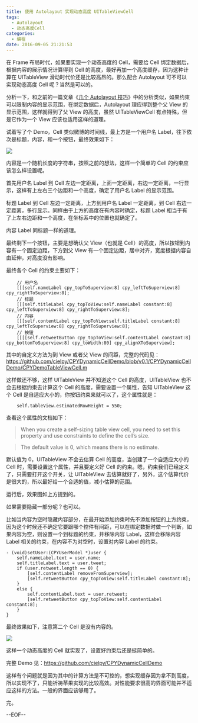 ```yaml
---
title: 使用 Autolayout 实现动态高度 UITableViewCell
tags:
  - Autolayout
  - 动态高度Cell
categories:
  - 编程
date: 2016-09-05 21:21:53
---
```


在 Frame 布局时代，如果要实现一个动态高度的 Cell，需要给 Cell 绑定数据后，根据内容的展示情况计算得到 Cell 的高度，最好再加一个高度缓存，因为这种计算在 UITableView 滑动时代价还是比较高昂的。那么配合 Autolayout 可不可以实现动态高度 Cell 呢？当然是可以的。

<!-- more -->

分析一下，和之前的一篇文章《[几个 Autolayout 技巧](https://imciel.com/2016/08/23/autolayout-tips/)》中的分析类似，如果约束可以限制内容的显示范围，在绑定数据后，Autolayout 理应得到整个父 View 的显示范围，这样就得到了父 View 的高度，虽然 UITableViewCell 有点特殊，但是它作为一个 View 应该也适用这样的道理。

试着写了个 Demo，Cell 类似微博的时间线，最上方是一个用户名 Label，往下依次是标题，内容，和一个按钮，最终效果如下：

![](https://ws3.sinaimg.cn/large/74681984gw1f7j2157mdqj20hs0vk77n.jpg)


内容是一个随机长度的字符串，按照之前的想法，这样一个简单的 Cell 的约束应该怎么样设置呢。

首先用户名 Label 到 Cell 左边一定距离，上面一定距离，右边一定距离，一行显示，这样有上左右三个边距和一个高度，确定了用户名 Label 的显示范围。

标题 Label 到 Cell 左边一定距离，上方到用户名 Label 一定距离，到 Cell 右边一定距离，多行显示。同样由于上方的高度在有内容时确定，标题 Label 相当于有了上左右边距和一个高度，在坐标系中的位置也就确定了。

内容 Label 同标题一样的道理。

最终剩下一个按钮，主要是想确认父 View（也就是 Cell）的高度，所以按钮到内容有一个固定边距，下方到父 View 有一个固定边距，居中对齐，宽度根据内容自由延伸，对高度没有影响。

最终各个 Cell 的约束主要如下：

```
    // 用户名
    [[[self.nameLabel cpy_topToSuperview:8] cpy_leftToSuperview:8] cpy_rightToSuperview:8];
    // 标题
    [[[self.titleLabel cpy_topToView:self.nameLabel constant:8] cpy_leftToSuperview:8] cpy_rightToSuperview:8];
    // 内容
    [[[self.contentLabel cpy_topToView:self.titleLabel constant:8] cpy_leftToSuperview:8] cpy_rightToSuperview:8];
    // 按钮
    [[[[self.retweetButton cpy_topToView:self.contentLabel constant:8] cpy_bottomToSuperview:8] cpy_toWidth:80] cpy_alignXToSuperview];
```

其中的自定义方法为到 View 或者父 View 的间距，完整的代码见：https://github.com/cielpy/CPYDynamicCellDemo/blob/v0.1/CPYDynamicCellDemo/CPYDemoTableViewCell.m

这样做还不够，这样 UITableView 并不知道这个 Cell 的高度，UITableView 也不会去根据约束去计算这个 Cell 的高度，需要设置一个属性，告知 UITableView 这个 Cell 是自适应大小的，你按钮约束来就可以了，这个属性就是：

```
    self.tableView.estimatedRowHeight = 550;
```

查看这个属性的文档如下：

>When you create a self-sizing table view cell, you need to set this property and use constraints to define the cell’s size.

>The default value is 0, which means there is no estimate.

默认值为 0，UITableView 不会去估算 Cell 的高度，当创建了一个自适应大小的 Cell 时，需要设置这个属性，并且要定义好 Cell 的约束。嗯，约束我们已经定义了，只需要打开这个开关，让 UITableView 去估算就好了，另外，这个估算代价是很大的，所以最好给一个合适的值，减小估算的范围。

运行后，效果图如上方提到的。

如果需要隐藏一部分呢？也可以。

比如当内容为空时隐藏内容部分，在最开始添加约束时先不添加按钮的上方约束，因为这个时候还不确定它要跟哪个控件有间距，可以在绑定数据时做一个判断，如果内容为空，则设置一个到标题的约束，并移除内容 Label，这样会移除内容 Label 相关的约束，在内容不为对空时，设置对内容 Label 的约束。


```
- (void)setUser:(CPYUserModel *)user {
    self.nameLabel.text = user.name;
    self.titleLabel.text = user.tweet;
    if (user.retweet.length == 0) {
        [self.contentLabel removeFromSuperview];
        [self.retweetButton cpy_topToView:self.titleLabel constant:8];
    }
    else {
        self.contentLabel.text = user.retweet;
        [self.retweetButton cpy_topToView:self.contentLabel constant:8];
    }
}
```

最终效果如下，注意第二个 Cell 是没有内容的。

![](https://ws3.sinaimg.cn/large/74681984gw1f7j354gunrj20hs0vktcb.jpg)

这样一个动态高度的 Cell 就实现了，设置好约束后还是挺简单的。

完整 Demo 见：https://github.com/cielpy/CPYDynamicCellDemo

这样有个问题就是因为其中的计算方法是不可控的，想实现缓存因为拿不到高度，所以实现不了，只能祈祷苹果实现的比较高效。对性能要求很高的界面可能并不适应这样的方法。一般的界面应该够用了。

完。

--EOF--

